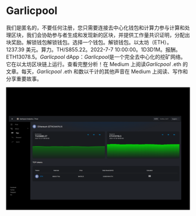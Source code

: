 # Garlicpool

我们是匿名的，不要任何注册，您只需要连接去中心化钱包和计算力参与计算和处理区块，我们会协助参与者生成和发现新的区块，并提供工作量共识证明，分配出块奖励。解锁钱包解锁钱包。选择一个钱包。解锁钱包。以太坊（ETH）。1237.39 美元。算力。TH/S855.22。2022-7-7 10:00:00。1D3D1M。报酬。ETH13078.5。*Garlicpool* dApp：*Garlicpool*是一个完全去中心化的挖矿网络。它在以太坊区块链上运行。查看完整分析！在 Medium 上阅读*Garlicpool* .eth 的文章。每天，*Garlicpool* .eth 和数以千计的其他声音在 Medium 上阅读、写作和分享重要故事。

![1](1.png)
